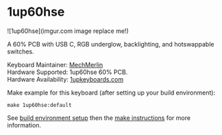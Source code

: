 # 1up60hse

![1up60hse](imgur.com image replace me!)

A 60% PCB with USB C, RGB underglow, backlighting, and hotswappable switches.

Keyboard Maintainer: [MechMerlin](https://github.com/mechmerlin)  
Hardware Supported: 1up60hse 60% PCB.  
Hardware Availability: [1upkeyboards.com](https://www.1upkeyboards.com/shop/controllers/1up-rgb-pcb-hse/)

Make example for this keyboard (after setting up your build environment):

    make 1up60hse:default

See [build environment setup](https://docs.qmk.fm/build_environment_setup.html) then the [make instructions](https://docs.qmk.fm/make_instructions.html) for more information.
